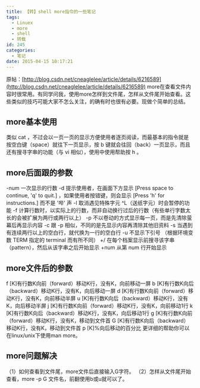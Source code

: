```yaml
---
title: 【转】shell more指令的一些笔记
tags:
  - Linuex
  - more
  - shell
  - 转载
id: 245
categories:
  - 笔记
date: 2015-04-15 10:17:21
---
```


原帖：[http://blog.csdn.net/cneaglelee/article/details/6216589](http://blog.csdn.net/cneaglelee/article/details/6216589)
more在查看文件内容时很常用。有同学问我，使用more怎样到文件尾，怎样从文件尾开始查看。这些类似的技巧可能大家不怎么关注，的确有时也很有必要。现做个简单的总结。
<!--more-->

## more基本使用

类似 cat ，不过会以一页一页的显示方便使用者逐页阅读，而最基本的指令就是按空白键（space）就往下一页显示，按 b 键就会往回（back）一页显示，而且还有搜寻字串的功能（与 vi 相似），使用中使用帮助按 h 。

## more后面跟的参数

-num 一次显示的行数
-d 提示使用者，在画面下方显示 [Press space to continue, 'q' to quit.] ，如果使用者按错键，则会显示 [Press 'h' for instructions.] 而不是 '哔' 声
-l 取消遇见特殊字元 ^L（送纸字元）时会暂停的功能
-f 计算行数时，以实际上的行数，而非自动换行过后的行数（有些单行字数太长的会被扩展为两行或两行以上）
-p 不以卷动的方式显示每一页，而是先清除萤幕后再显示内容
-c 跟 -p 相似，不同的是先显示内容再清除其他旧资料
-s 当遇到有连续两行以上的空白行，就代换为一行的空白行
-u 不显示下引号 （根据环境变数 TERM 指定的 terminal 而有所不同）
+/ 在每个档案显示前搜寻该字串（pattern），然后从该字串之后开始显示
+num 从第 num 行开始显示

## more文件后的参数

f [K]有行数K向前（forward）移动K行，没有K，向前移动一屏
b [K]有行数K向后（backward）移动K行，没有K，向后移动一屏
d [K]有行数K向前（forward）移动K行，没有K，向前移动半屏
u [K]有行数K向后（backward）移动K行，没有K，向后移动半屏
j [K]有行数K向前（forward）移动K行，没有K，向前移动1行
k [K]有行数K向后（backward）移动K行，没有K，向后移动1行
g [K]有行数K向前（forward）移动K行，没有K，移动到文件首
G [K]有行数K向后（backward）移动K行，没有K，移动到文件首
p [K]%向后移动的百分比
更详细的帮助你可以在linux/unix下使用man more。

## more问题解决

（1）如何查看到文件尾，more文件后直接输入G字符。
（2）怎样从文件尾开始查看，more -p G 文件名，前翻使用b或u就可以了。